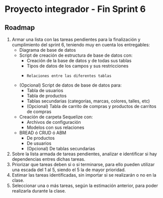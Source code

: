 # Proyecto integrador - Fin Sprint 6

## Roadmap
1. Armar una lista con las tareas pendientes para la finalización y cumplimiento del sprint 6, teniendo muy en cuenta los entregables:
   - Diagrama de base de datos
   - Script de creación de estructura de base de datos con:
     - Creación de la base de datos y de todas sus tablas
     - Tipos de datos de los campos y sus restricciones
     -     Relaciones entre las diferentes tablas
   - (Opcional) Script de datos de base de datos para:
     - Tabla de usuarios
     - Tabla de productos
     - Tablas secundarias (categorías, marcas, colores, talles, etc)
     - (Opcional) Tabla de carrito de compras y productos de carritos de compras
   - Creación de carpeta Sequelize con:
     - Archivos de configuración
     - Modelos con sus relaciones
   - BREAD ó CRUD ó ABM
     - De productos
     - De usuarios
     - (Opcional) De tablas secundarias
2. Sobre la lista armada de tareas pendientes, analizar e identificar si hay dependencias entres dichas tareas.
3. Priorizar que tareas deben si o si terminarse, para ello pueden utilizar una escada del 1 al 5, siendo el 5 la de mayor prioridad.
4. Estimar las tareas identificadas, sin importar si se realizarán o no en la clase.
5. Seleccionar una o más tareas, según la estimación anterior, para poder realizarla durante la clase.